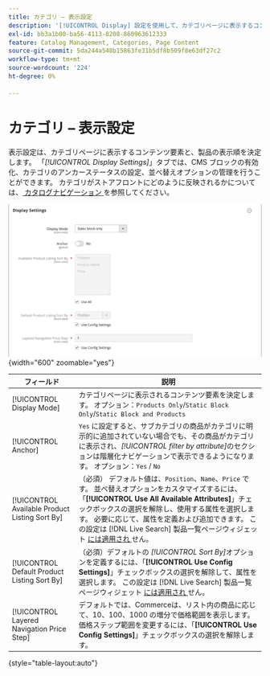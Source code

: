 ```yaml
---
title: カテゴリ – 表示設定
description: '[!UICONTROL Display] 設定を使用して、カテゴリページに表示するコンテンツ要素と製品の表示順を定義する方法について説明します。'
exl-id: bb3a1b00-ba56-4113-8208-860963612333
feature: Catalog Management, Categories, Page Content
source-git-commit: 5da244a548b15863fe31b5df8b509f8e63df27c2
workflow-type: tm+mt
source-wordcount: '224'
ht-degree: 0%

---
```


# カテゴリ – 表示設定

表示設定は、カテゴリページに表示するコンテンツ要素と、製品の表示順を決定します。 「_[!UICONTROL Display Settings]_」タブでは、CMS ブロックの有効化、カテゴリのアンカーステータスの設定、並べ替えオプションの管理を行うことができます。 カテゴリがストアフロントにどのように反映されるかについては、[ カタログナビゲーション ](navigation.md) を参照してください。

![ カテゴリの表示設定 ](./assets/category-display-settings.png){width="600" zoomable="yes"}

| フィールド | 説明 |
|--- |--- |
| [!UICONTROL Display Mode] | カテゴリページに表示されるコンテンツ要素を決定します。 オプション：`Products Only`/`Static Block Only`/`Static Block and Products` |
| [!UICONTROL Anchor] | `Yes` に設定すると、サブカテゴリの商品がカテゴリに明示的に追加されていない場合でも、その商品がカテゴリに表示され、_[!UICONTROL filter by attribute]_&#x200B;のセクションは階層化ナビゲーションで表示できるようになります。 オプション：`Yes` / `No` |
| [!UICONTROL Available Product Listing Sort By] | （必須） デフォルト値は、`Position`、`Name`、`Price` です。 並べ替えオプションをカスタマイズするには、「**[!UICONTROL Use All Available Attributes]**」チェックボックスの選択を解除し、使用する属性を選択します。 必要に応じて、属性を定義および追加できます。 この設定は [!DNL Live Search] 製品一覧ページウィジェット [ には適用され ](https://experienceleague.adobe.com/en/docs/commerce/live-search/live-search-storefront/plp-styling) せん。 |
| [!UICONTROL Default Product Listing Sort By] | （必須）デフォルトの _[!UICONTROL Sort By]_&#x200B;オプションを定義するには、「**[!UICONTROL Use Config Settings]**」チェックボックスの選択を解除して、属性を選択します。 この設定は [!DNL Live Search] 製品一覧ページウィジェット [ には適用され ](https://experienceleague.adobe.com/en/docs/commerce/live-search/live-search-storefront/plp-styling) せん。 |
| [!UICONTROL Layered Navigation Price Step] | デフォルトでは、Commerceは、リスト内の商品に応じて、10、100、1000 の増分で価格範囲を表示します。 価格ステップ範囲を変更するには、「**[!UICONTROL Use Config Settings]**」チェックボックスの選択を解除します。 |

{style="table-layout:auto"}
